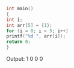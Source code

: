 ```cpp
int main()
{
int i;
int arr[5] = {1};
for (i = 0; i < 5; i++)
printf("%d ", arr[i]);
return 0;
}
```

Output: 1 0 0 0 